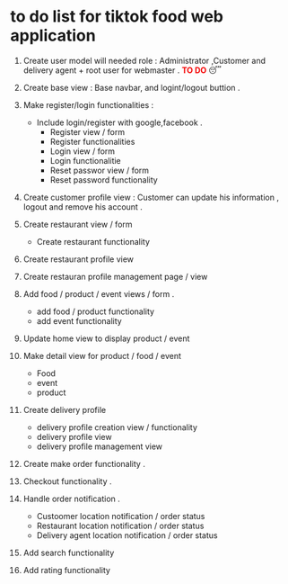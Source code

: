 # to do list for tiktok food web application 



<!-- 
<span style="color:#f50202"> **TO DO [X]**</span>  :sleeping:

<span style="color:#f29007"> **IN PROGRESS [X]**</span>. :rocket:

<span style="color:#96a832"> **TO VERIFY [X]**</span>. :question:

<span style="color:#47f502"> **DONE []**</span>. :heavy_check_mark: -->


1. Create user model will needed role : Administrator ,Customer and delivery agent + root user for webmaster .<span style="color:#f50202"> **TO DO**</span>  :sleeping:


2. Create base view : Base navbar, and logint/logout buttion .

3. Make register/login functionalities :
    * Include login/register with google,facebook .
        * Register view / form  
        * Register functionalities
        * Login view / form
        * Login functionalitie
        * Reset passwor view / form 
        * Reset password functionality

4. Create customer profile view : Customer can update his information , logout and remove his account .

5. Create restaurant view / form 
    * Create restaurant functionality

6. Create restaurant profile view 

7. Create restauran profile management page / view 

8. Add food / product / event views / form . 
    * add food / product functionality 
    * add event functionality

9. Update home view to display product / event 

10. Make detail view for product / food / event
    * Food 
    * event
    * product

11. Create delivery profile
    * delivery profile creation view / functionality
    * delivery profile view 
    * delivery profile management view 


12. Create make order functionality .

13. Checkout functionality .

14. Handle order notification .
    * Custoomer location notification / order status
    * Restaurant location notification / order status 
    * Delivery agent location notification / order status

16. Add search functionality 

17. Add rating functionality 